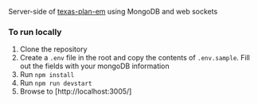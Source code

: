 Server-side of [texas-plan-em](https://github.com/juanflo/texas-plan-em) using MongoDB and web sockets

### To run locally
1. Clone the repository
2. Create a `.env` file in the root and copy the contents of `.env.sample`. Fill out the fields with your mongoDB information
3. Run `npm install`
4. Run `npm run devstart`
5. Browse to [http://localhost:3005/]

